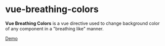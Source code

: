 # vue-breathing-colors
**Vue Breathing Colors** is a vue directive used to change background color of any component in a "breathing like" manner.

[Demo](http://jofftiquez.github.io/vue-breathing-colors)
